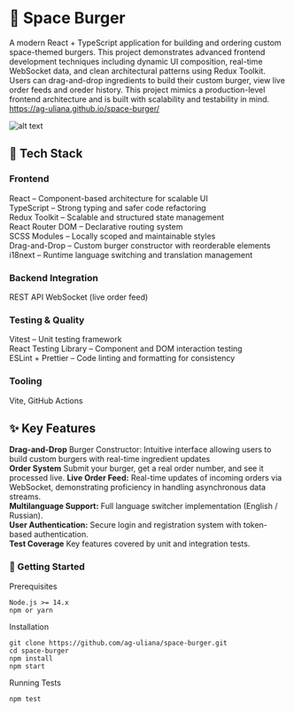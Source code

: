 # 🚀 Space Burger 
A modern React + TypeScript application for building and ordering custom space-themed burgers.
This project demonstrates advanced frontend development techniques including dynamic UI composition, real-time WebSocket data, and clean architectural patterns using Redux Toolkit.  
Users can drag-and-drop ingredients to build their custom burger, view live order feeds and oreder history. This project mimics a production-level frontend architecture and is built with scalability and testability in mind.  
https://ag-uliana.github.io/space-burger/

![alt text](public/space-burger-demo.gif)

## 🧰 Tech Stack
### Frontend
React – Component-based architecture for scalable UI  
TypeScript – Strong typing and safer code refactoring  
Redux Toolkit – Scalable and structured state management  
React Router DOM – Declarative routing system  
SCSS Modules – Locally scoped and maintainable styles  
Drag-and-Drop – Custom burger constructor with reorderable elements  
i18next – Runtime language switching and translation management
### Backend Integration
REST API  WebSocket (live order feed)  
### Testing & Quality
Vitest – Unit testing framework  
React Testing Library – Component and DOM interaction testing  
ESLint + Prettier – Code linting and formatting for consistency  
### Tooling
Vite, GitHub Actions

## ✨ Key Features
**Drag-and-Drop** Burger Constructor: Intuitive interface allowing users to build custom burgers with real-time ingredient updates  
**Order System** Submit your burger, get a real order number, and see it processed live.
**Live Order Feed:** Real-time updates of incoming orders via WebSocket, demonstrating proficiency in handling asynchronous data streams.  
**Multilanguage Support:** Full language switcher implementation (English / Russian).  
**User Authentication:** Secure login and registration system with token-based authentication.  
**Test Coverage** Key features covered by unit and integration tests.

### 🚀 Getting Started
Prerequisites  
```
Node.js >= 14.x  
npm or yarn  
```

Installation  
```
git clone https://github.com/ag-uliana/space-burger.git
cd space-burger
npm install
npm start
``` 
Running Tests  
```
npm test
```